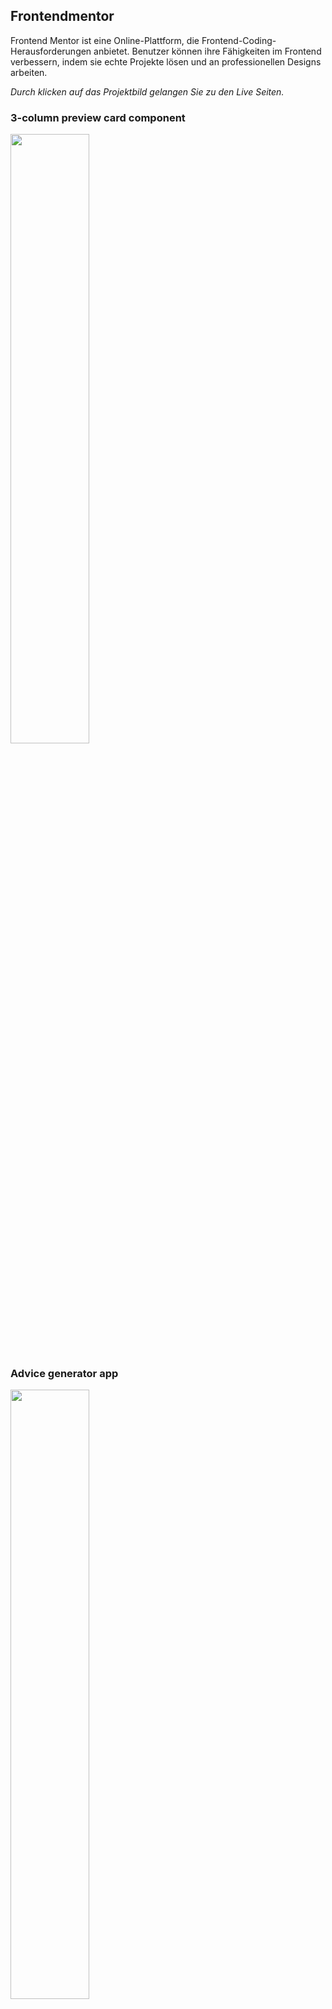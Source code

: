 ## Frontendmentor

Frontend Mentor ist eine Online-Plattform, die Frontend-Coding-Herausforderungen anbietet. Benutzer können ihre Fähigkeiten im Frontend verbessern, indem sie echte Projekte lösen und an professionellen Designs arbeiten.

*Durch klicken auf das Projektbild gelangen Sie zu den Live Seiten.*

### 3-column preview card component
<a href="https://matzew95.github.io/frontendmentor/3-column%20preview%20card%20component" target="_blank" rel="noopener">
  <img src="https://github.com/MatzeW95/frontendmentor/blob/main/3-column%20preview%20card%20component/design/desktop-preview.jpg" width="50%">
</a>

### Advice generator app
<a href="https://matzew95.github.io/frontendmentor/Advice%20generator%20app" target="_blank" rel="noopener">
  <img src="https://github.com/MatzeW95/frontendmentor/blob/main/Advice%20generator%20app/design/desktop-preview.jpg" width="50%">
</a>

### Article preview component
<a href="https://matzew95.github.io/frontendmentor/Article%20preview%20component" target="_blank" rel="noopener">
  <img src="https://github.com/MatzeW95/frontendmentor/blob/main/Article%20preview%20component/design/desktop-preview.jpg" width="50%">
</a>

### Base Apparel coming soon page
<a href="https://matzew95.github.io/frontendmentor/Base%20Apparel%20coming%20soon%20page" target="_blank" rel="noopener">
  <img src="https://github.com/MatzeW95/frontendmentor/blob/main/Base%20Apparel%20coming%20soon%20page/design/desktop-preview.jpg" width="50%">
</a>

### FAQ accordion card
<a href="https://matzew95.github.io/frontendmentor/FAQ%20accordion%20card" target="_blank" rel="noopener">
  <img src="https://github.com/MatzeW95/frontendmentor/blob/main/FAQ%20accordion%20card/design/desktop-preview.jpg" width="50%">
</a>

### Four card feature section
<a href="https://matzew95.github.io/frontendmentor/Four%20card%20feature%20section" target="_blank" rel="noopener">
  <img src="https://github.com/MatzeW95/frontendmentor/blob/main/Four%20card%20feature%20section/design/desktop-preview.jpg" width="50%">
</a>

### Huddle landing page with a single introductory section
<a href="https://matzew95.github.io/frontendmentor/Huddle%20landing%20page%20with%20a%20single%20introductory%20section" target="_blank" rel="noopener">
  <img src="https://github.com/MatzeW95/frontendmentor/blob/main/Huddle%20landing%20page%20with%20a%20single%20introductory%20section/design/desktop-preview.jpg" width="50%">
</a>

### Interactive rating component
<a href="https://matzew95.github.io/frontendmentor/Interactive%20rating%20component/" target="_blank" rel="noopener">
  <img src="https://github.com/MatzeW95/frontendmentor/blob/main/Interactive%20rating%20component/design/desktop-preview.jpg" width="50%">
</a>

### Intro component with sign-up form
<a href="https://matzew95.github.io/frontendmentor/Intro%20component%20with%20sign-up%20form/" target="_blank" rel="noopener">
  <img src="https://github.com/MatzeW95/frontendmentor/blob/main/Intro%20component%20with%20sign-up%20form/design/desktop-preview.jpg" width="50%">
</a>

### IP Address Tracker
<a href="https://matzew95.github.io/frontendmentor/IP%20Address%20Tracker/" target="_blank" rel="noopener">
  <img src="https://github.com/MatzeW95/frontendmentor/blob/main/IP%20Address%20Tracker/design/desktop-preview.jpg" width="50%">
</a>

### NFT preview card component
<a href="https://matzew95.github.io/frontendmentor/NFT%20preview%20card%20component" target="_blank" rel="noopener">
  <img src="https://github.com/MatzeW95/frontendmentor/blob/main/NFT%20preview%20card%20component/design/desktop-preview.jpg" width="50%">
</a>

### Order summary component
<a href="https://matzew95.github.io/frontendmentor/Order%20summary%20component" target="_blank" rel="noopener">
  <img src="https://github.com/MatzeW95/frontendmentor/blob/main/Order%20summary%20component/design/desktop-preview.jpg" width="50%">
</a>

### Ping single column coming soon page
<a href="https://matzew95.github.io/frontendmentor/Ping%20single%20column%20coming%20soon%20page/" target="_blank" rel="noopener">
  <img src="https://github.com/MatzeW95/frontendmentor/blob/main/Ping%20single%20column%20coming%20soon%20page/design/desktop-preview.jpg" width="50%">
</a>

### Profile card component
<a href="https://matzew95.github.io/frontendmentor/Profile%20card%20component" target="_blank" rel="noopener">
  <img src="https://github.com/MatzeW95/frontendmentor/blob/main/Profile%20card%20component/design/desktop-preview.jpg" width="50%">
</a>

### QR code component
<a href="https://matzew95.github.io/frontendmentor/QR%20code%20component" target="_blank" rel="noopener">
  <img src="https://github.com/MatzeW95/frontendmentor/blob/main/QR%20code%20component/design/desktop-preview.jpg" width="50%">
</a>

### Single price grid component
<a href="https://matzew95.github.io/frontendmentor/Single%20price%20grid%20component" target="_blank" rel="noopener">
  <img src="https://github.com/MatzeW95/frontendmentor/blob/main/Single%20price%20grid%20component/design/desktop-preview.jpg" width="50%">
</a>

### Social proof section
<a href="https://matzew95.github.io/frontendmentor/Social%20proof%20section" target="_blank" rel="noopener">
  <img src="https://github.com/MatzeW95/frontendmentor/blob/main/Social%20proof%20section/design/desktop-preview.jpg" width="50%">
</a>

### Stats preview card component
<a href="https://matzew95.github.io/frontendmentor/Stats%20preview%20card%20component" target="_blank" rel="noopener">
  <img src="https://github.com/MatzeW95/frontendmentor/blob/main/Stats%20preview%20card%20component/design/desktop-preview.jpg" width="50%">
</a>

### Testimonials grid section
<a href="https://matzew95.github.io/frontendmentor/Testimonials%20grid%20section" target="_blank" rel="noopener">
  <img src="https://github.com/MatzeW95/frontendmentor/blob/main/Testimonials%20grid%20section/design/desktop-preview.jpg" width="50%">
</a>